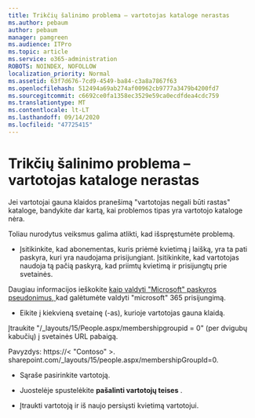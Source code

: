 ```yaml
---
title: Trikčių šalinimo problema – vartotojas kataloge nerastas
ms.author: pebaum
author: pebaum
manager: pamgreen
ms.audience: ITPro
ms.topic: article
ms.service: o365-administration
ROBOTS: NOINDEX, NOFOLLOW
localization_priority: Normal
ms.assetid: 63f7d676-7cd9-4549-ba84-c3a8a7867f63
ms.openlocfilehash: 512494a69ab274af00962cb9777a3479b4200fd7
ms.sourcegitcommit: c6692ce0fa1358ec3529e59ca0ecdfdea4cdc759
ms.translationtype: MT
ms.contentlocale: lt-LT
ms.lasthandoff: 09/14/2020
ms.locfileid: "47725415"
---
```

# <a name="troubleshoot-issue---user-not-found-in-directory"></a>Trikčių šalinimo problema – vartotojas kataloge nerastas

Jei vartotojai gauna klaidos pranešimą "vartotojas negali būti rastas" kataloge, bandykite dar kartą, kai problemos tipas yra vartotojo kataloge nėra.

Toliau nurodytus veiksmus galima atlikti, kad išspręstumėte problemą.

- Įsitikinkite, kad abonementas, kuris priėmė kvietimą į laišką, yra ta pati paskyra, kuri yra naudojama prisijungiant. Įsitikinkite, kad vartotojas naudoja tą pačią paskyrą, kad priimtų kvietimą ir prisijungtų prie svetainės. 

Daugiau informacijos ieškokite [kaip valdyti "Microsoft" paskyros pseudonimus, </a> kad galėtumėte valdyti "microsoft" 365 prisijungimą](https://support.microsoft.com/help/12407/microsoft-account-how-to-manage-aliases). 

- Eikite į kiekvieną svetainę (-as), kurioje vartotojas gauna klaidą. 

Įtraukite "/_layouts/15/People.aspx/membershipgroupid = 0" (per dvigubų kabučių) į svetainės URL pabaigą. 

Pavyzdys: https://< "Contoso" >. sharepoint.com/_layouts/15/people.aspx/membershipGroupId=0.

- Sąraše pasirinkite vartotoją.

- Juostelėje spustelėkite **pašalinti vartotojų teises** . 
-  Įtraukti vartotoją ir iš naujo persiųsti kvietimą vartotojui.

